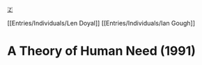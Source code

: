 [🇿](zotero://select/library/items/QH63A2QG)

[[Entries/Individuals/Len Doyal]] [[Entries/Individuals/Ian Gough]] 
# A Theory of Human Need (1991)

